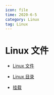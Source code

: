```yaml
---
icon: file
time: 2020-6-5
category: Linux
tag: Linux
---
```


# Linux 文件

- [Linux 文件](file.md)

- [Linux 目录](dir.md)

- [挂载](mount.md)
